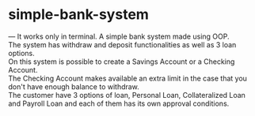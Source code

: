 # simple-bank-system
— It works only in terminal.
A simple bank system made using OOP.  
The system has withdraw and deposit functionalities as well as 3 loan options.  
On this system is possible to create a Savings Account or a Checking Account.  
The Checking Account makes available an extra limit in the case that you don't have enough balance to withdraw.  
The customer have 3 options of loan, Personal Loan, Collateralized Loan and Payroll Loan and each of them has its own approval conditions.
